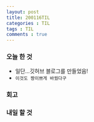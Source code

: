 ```yaml
---
layout: post
title: 200116TIL
categories : TIL
tags : TIL
comments : true
---
```


### 오늘 한 것
- 일단...깃허브 블로그를 만들었음!
- `이것도 짱이쁘게 바꿨다구`

### 회고

### 내일 할 것
